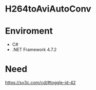 # H264toAviAutoConv


# Enviroment
* C#
* .NET Framework 4.7.2


# Need
https://sv3c.com/cd/#toggle-id-42